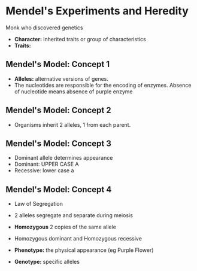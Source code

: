 # Mendel's Experiments and Heredity
Monk who discovered genetics
- **Character:** inherited traits or group of characteristics
- **Traits:**
## Mendel's Model: Concept 1
- **Alleles:** alternative versions of genes.
- The nucleotides are responsible for the encoding of enzymes. Absence of nucleotide means absence of purple enzyme
## Mendel's Model: Concept 2
- Organisms inherit 2 alleles, 1 from each parent.
## Mendel's Model: Concept 3
- Dominant allele determines appearance 
- Dominant: UPPER CASE A
- Recessive: lower case a
## Mendel's Model: Concept 4
- Law of Segregation 
- 2 alleles segregate and separate during meiosis

- **Homozygous** 2 copies of the same allele
- Homozygous dominant and Homozygous recessive
- **Phenotype:** the physical appearance (eg Purple Flower)
- **Genotype:** specific alleles
